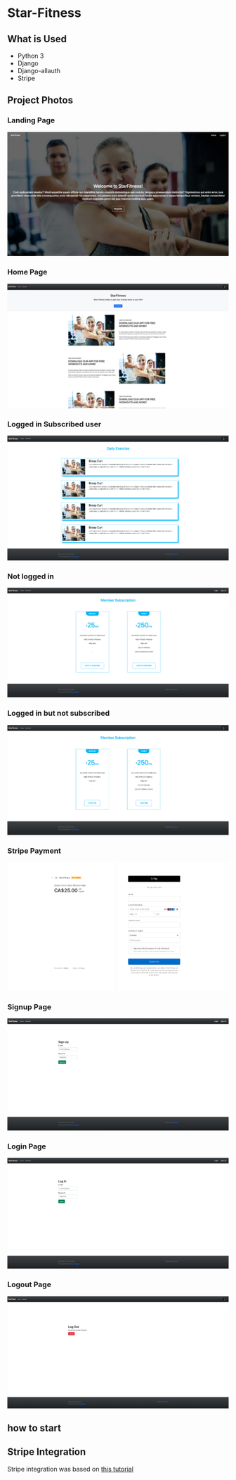 # Star-Fitness

## What is Used
- Python 3
- Django 
- Django-allauth
- Stripe

## Project Photos

### Landing Page
![Landing Page](./project-photos/landing-page.png)

### Home Page
![Home Page](./project-photos/home.png)

### Logged in Subscribed user
![Subscribed](./project-photos/member-only.png)

### Not logged in
![Membership Page 1](./project-photos/member-page.png)

### Logged in but not subscribed
![Membership Page 2](./project-photos/member-page-2.png)

### Stripe Payment
![Stripe Payment](./project-photos/payment.png)

### Signup Page
![Signup Page](./project-photos/signup.png)

### Login Page
![Login Page](./project-photos/login.png)

### Logout Page
![Logout Page](./project-photos/logout.png)

## how to start

## Stripe Integration

Stripe integration was based on [this tutorial](https://testdriven.io/blog/django-stripe-subscriptions/)